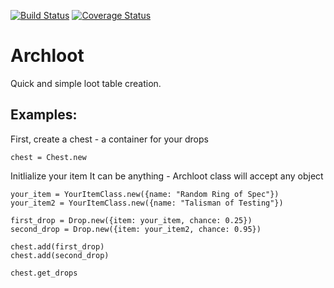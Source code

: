 [![Build Status](https://travis-ci.org/archdragon/archloot.svg?branch=master)](https://travis-ci.org/archdragon/archloot) [![Coverage Status](https://coveralls.io/repos/archdragon/archloot/badge.svg?branch=master)](https://coveralls.io/r/archdragon/archloot?branch=master)

# Archloot

Quick and simple loot table creation.

## Examples:

First, create a chest - a container for your drops

    chest = Chest.new

Initlialize your item
It can be anything - Archloot class will accept any object

    your_item = YourItemClass.new({name: "Random Ring of Spec"})
    your_item2 = YourItemClass.new({name: "Talisman of Testing"})

    first_drop = Drop.new({item: your_item, chance: 0.25})
    second_drop = Drop.new({item: your_item2, chance: 0.95})

    chest.add(first_drop)
    chest.add(second_drop)

    chest.get_drops
